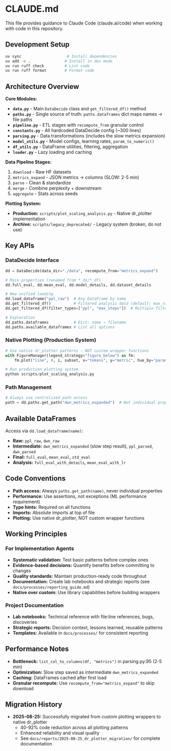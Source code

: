 # CLAUDE.md

This file provides guidance to Claude Code (claude.ai/code) when working with code in this repository.

## Development Setup

```bash
uv sync                    # Install dependencies
uv add -e .               # Install in dev mode
uv run ruff check         # Lint code
uv run ruff format        # Format code
```

## Architecture Overview

**Core Modules:**
- **`data.py`** - Main `DataDecide` class and `get_filtered_df()` method
- **`paths.py`** - Single source of truth: `paths.dataframes` dict maps names → file paths
- **`pipeline.py`** - ETL stages with `recompute_from` granular control
- **`constants.py`** - All hardcoded DataDecide config (~300 lines)
- **`parsing.py`** - Data transformations (includes the slow metrics expansion)
- **`model_utils.py`** - Model configs, learning rates, `param_to_numeric()`
- **`df_utils.py`** - DataFrame utilities, filtering, aggregation
- **`loader.py`** - Lazy loading and caching

**Data Pipeline Stages:**
1. `download` - Raw HF datasets
2. `metrics_expand` - JSON metrics → columns (SLOW: 2-5 min)
3. `parse` - Clean & standardize
4. `merge` - Combine perplexity + downstream  
5. `aggregate` - Stats across seeds

**Plotting System:**
- **Production:** `scripts/plot_scaling_analysis.py` - Native dr_plotter implementation
- **Archive:** `scripts/legacy_deprecated/` - Legacy system (broken, do not use)

## Key APIs

### DataDecide Interface
```python
dd = DataDecide(data_dir="./data", recompute_from="metrics_expand")

# Main properties (renamed from *_ds/*_df)
dd.full_eval, dd.mean_eval, dd.model_details, dd.dataset_details

# New unified loading
dd.load_dataframe("ppl_raw")  # Any DataFrame by name
dd.get_filtered_df()          # Filtered analysis data (default: max_steps filter)
dd.get_filtered_df(filter_types=["ppl", "max_steps"])  # Multiple filters

# Exploration
dd.paths.dataframes           # Dict: name → filename  
dd.paths.available_dataframes # List all options
```

### Native Plotting (Production System)
```python
# Use native dr_plotter patterns - NOT custom wrapper functions
with FigureManager(legend_strategy="figure_below") as fm:
    fm.plot("line", 0, i, subset, x="tokens", y="metric", hue_by="params")

# Run production plotting system
python scripts/plot_scaling_analysis.py
```

### Path Management
```python
# Always use centralized path access
path = dd.paths.get_path("dwn_metrics_expanded")  # Not individual properties
```

## Available DataFrames

Access via `dd.load_dataframe(name)`:
- **Raw:** `ppl_raw`, `dwn_raw`
- **Intermediate:** `dwn_metrics_expanded` (slow step result), `ppl_parsed`, `dwn_parsed`
- **Final:** `full_eval`, `mean_eval`, `std_eval`
- **Analysis:** `full_eval_with_details`, `mean_eval_with_lr`

## Code Conventions

- **Path access:** Always `paths.get_path(name)`, never individual properties
- **Performance:** Use assertions, not exceptions (ML performance requirement)
- **Type hints:** Required on all functions
- **Imports:** Absolute imports at top of file
- **Plotting:** Use native dr_plotter, NOT custom wrapper functions

## Working Principles

### For Implementation Agents
- **Systematic validation:** Test basic patterns before complex ones
- **Evidence-based decisions:** Quantify benefits before committing to changes
- **Quality standards:** Maintain production-ready code throughout
- **Documentation:** Create lab notebooks and strategic reports (see `docs/processes/reporting_guide.md`)
- **Native over custom:** Use library capabilities before building wrappers

### Project Documentation
- **Lab notebooks:** Technical reference with file:line references, bugs, discoveries
- **Strategic reports:** Decision context, lessons learned, reusable patterns
- **Templates:** Available in `docs/processes/` for consistent reporting

## Performance Notes

- **Bottleneck:** `list_col_to_columns(df, "metrics")` in parsing.py:95 (2-5 min)
- **Optimization:** Slow step saved as intermediate `dwn_metrics_expanded`
- **Caching:** DataFrames cached after first load
- **Granular recompute:** Use `recompute_from="metrics_expand"` to skip download

## Migration History

- **2025-08-25:** Successfully migrated from custom plotting wrappers to native dr_plotter
  - 40-92% code reduction across all plotting patterns
  - Enhanced reliability and visual quality
  - See `docs/reports/2025-08-25_dr_plotter_migration/` for complete documentation